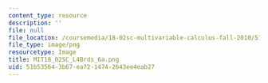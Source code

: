 ```yaml
---
content_type: resource
description: ''
file: null
file_location: /coursemedia/18-02sc-multivariable-calculus-fall-2010/51b535643b67ea7214742643ee4eab27_MIT18_02SC_L4Brds_6a.png
file_type: image/png
resourcetype: Image
title: MIT18_02SC_L4Brds_6a.png
uid: 51b53564-3b67-ea72-1474-2643ee4eab27
---
```

